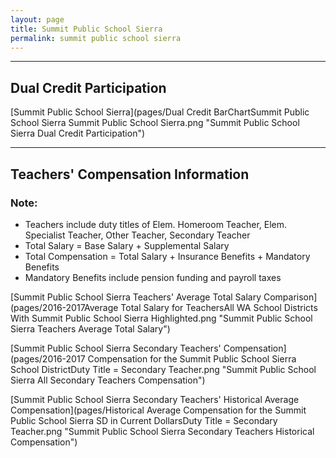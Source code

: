 ```yaml
---
layout: page
title: Summit Public School Sierra
permalink: summit public school sierra
---
```




___

## Dual Credit Participation

[Summit Public School Sierra](pages/Dual Credit BarChartSummit Public School Sierra Summit Public School Sierra.png "Summit Public School Sierra Dual Credit Participation")


___

## Teachers' Compensation Information
### Note:
- Teachers include duty titles of Elem. Homeroom Teacher, Elem. Specialist Teacher, Other Teacher, Secondary Teacher
- Total Salary = Base Salary + Supplemental Salary
- Total Compensation = Total Salary + Insurance Benefits + Mandatory Benefits
- Mandatory Benefits include pension funding and payroll taxes

[Summit Public School Sierra Teachers' Average Total Salary Comparison](pages/2016-2017Average Total Salary for TeachersAll WA School Districts With Summit Public School Sierra Highlighted.png "Summit Public School Sierra Teachers Average Total Salary")

[Summit Public School Sierra Secondary Teachers' Compensation](pages/2016-2017 Compensation for the Summit Public School Sierra School DistrictDuty Title = Secondary Teacher.png "Summit Public School Sierra All Secondary Teachers Compensation")

[Summit Public School Sierra Secondary Teachers' Historical Average Compensation](pages/Historical Average Compensation for the Summit Public School Sierra SD in Current DollarsDuty Title = Secondary Teacher.png "Summit Public School Sierra Secondary Teachers Historical Compensation")

